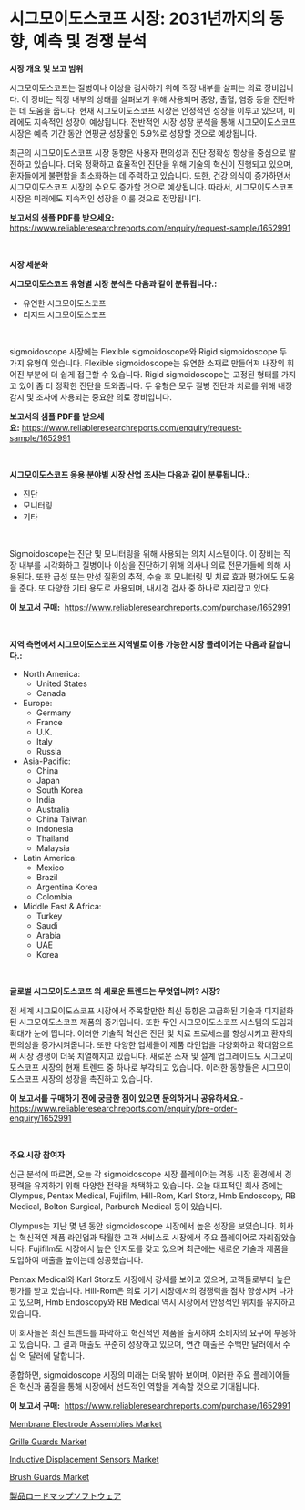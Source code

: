<p><h1>시그모이도스코프 시장: 2031년까지의 동향, 예측 및 경쟁 분석</h1></p><p><strong>시장 개요 및 보고 범위</strong></p>
<p><p>시그모이도스코프는 질병이나 이상을 검사하기 위해 직장 내부를 살피는 의료 장비입니다. 이 장비는 직장 내부의 상태를 살펴보기 위해 사용되며 종양, 출혈, 염증 등을 진단하는 데 도움을 줍니다. 현재 시그모이도스코프 시장은 안정적인 성장을 이루고 있으며, 미래에도 지속적인 성장이 예상됩니다. 전반적인 시장 성장 분석을 통해 시그모이도스코프 시장은 예측 기간 동안 연평균 성장률인 5.9%로 성장할 것으로 예상됩니다. </p><p>최근의 시그모이도스코프 시장 동향은 사용자 편의성과 진단 정확성 향상을 중심으로 발전하고 있습니다. 더욱 정확하고 효율적인 진단을 위해 기술의 혁신이 진행되고 있으며, 환자들에게 불편함을 최소화하는 데 주력하고 있습니다. 또한, 건강 의식이 증가하면서 시그모이도스코프 시장의 수요도 증가할 것으로 예상됩니다. 따라서, 시그모이도스코프 시장은 미래에도 지속적인 성장을 이룰 것으로 전망됩니다.</p></p>
<p><strong>보고서의 샘플 PDF를 받으세요:</strong> <a href="https://www.reliableresearchreports.com/enquiry/request-sample/1652991">https://www.reliableresearchreports.com/enquiry/request-sample/1652991</a></p>
<p>&nbsp;</p>
<p><strong>시장 세분화</strong></p>
<p><strong>시그모이도스코프 유형별 시장 분석은 다음과 같이 분류됩니다.:</strong></p>
<p><ul><li>유연한 시그모이도스코프</li><li>리지드 시그모이도스코프</li></ul></p>
<p>&nbsp;</p>
<p><p>sigmoidoscope 시장에는 Flexible sigmoidoscope와 Rigid sigmoidoscope 두 가지 유형이 있습니다. Flexible sigmoidoscope는 유연한 소재로 만들어져 내장의 휘어진 부분에 더 쉽게 접근할 수 있습니다. Rigid sigmoidoscope는 고정된 형태를 가지고 있어 좀 더 정확한 진단을 도와줍니다. 두 유형은 모두 질병 진단과 치료를 위해 내장감시 및 조사에 사용되는 중요한 의료 장비입니다.</p></p>
<p><strong>보고서의 샘플 PDF를 받으세요:</strong>&nbsp;<a href="https://www.reliableresearchreports.com/enquiry/request-sample/1652991">https://www.reliableresearchreports.com/enquiry/request-sample/1652991</a></p>
<p>&nbsp;</p>
<p><strong> 시그모이도스코프 응용 분야별 시장 산업 조사는 다음과 같이 분류됩니다.:</strong></p>
<p><ul><li>진단</li><li>모니터링</li><li>기타</li></ul></p>
<p>&nbsp;</p>
<p><p>Sigmoidoscope는 진단 및 모니터링을 위해 사용되는 의치 시스템이다. 이 장비는 직장 내부를 시각화하고 질병이나 이상을 진단하기 위해 의사나 의료 전문가들에 의해 사용된다. 또한 급성 또는 만성 질환의 추적, 수술 후 모니터링 및 치료 효과 평가에도 도움을 준다. 또 다양한 기타 용도로 사용되며, 내시경 검사 중 하나로 자리잡고 있다.</p></p>
<p><strong>이 보고서 구매:</strong>&nbsp; <a href="https://www.reliableresearchreports.com/purchase/1652991">https://www.reliableresearchreports.com/purchase/1652991</a></p>
<p>&nbsp;</p>
<p><strong>지역 측면에서 시그모이도스코프 지역별로 이용 가능한 시장 플레이어는 다음과 같습니다.:</strong></p>
<p><ul>
    <li>
        North America:
        <ul>
            <li>United States</li>
            <li>Canada</li>
        </ul>
    </li>
    <li>
        Europe:
        <ul>
            <li>Germany</li>
            <li>France</li>
            <li>U.K.</li>
            <li>Italy</li>
            <li>Russia</li>
        </ul>
    </li>
    <li>
        Asia-Pacific:
        <ul>
            <li>China</li>
            <li>Japan</li>
            <li>South Korea</li>
            <li>India</li>
            <li>Australia</li>
            <li>China Taiwan</li>
            <li>Indonesia</li>
            <li>Thailand</li>
            <li>Malaysia</li>
        </ul>
    </li>
    <li>
        Latin America:
        <ul>
            <li>Mexico</li>
            <li>Brazil</li>
            <li>Argentina Korea</li>
            <li>Colombia</li>
        </ul>
    </li>
    <li>
        Middle East & Africa:
        <ul>
            <li>Turkey</li>
            <li>Saudi</li>
            <li>Arabia</li>
            <li>UAE</li>
            <li>Korea</li>
        </ul>
    </li>
    </ul></p>
<p>&nbsp;</p>
<p><strong>글로벌 시그모이도스코프 의 새로운 트렌드는 무엇입니까? 시장?</strong></p>
<p><p>전 세계 시그모이도스코프 시장에서 주목할만한 최신 동향은 고급화된 기술과 디지털화된 시그모이도스코프 제품의 증가입니다. 또한 무인 시그모이도스코프 시스템의 도입과 확대가 눈에 띕니다. 이러한 기술적 혁신은 진단 및 치료 프로세스를 향상시키고 환자의 편의성을 증가시켜줍니다. 또한 다양한 업체들이 제품 라인업을 다양화하고 확대함으로써 시장 경쟁이 더욱 치열해지고 있습니다. 새로운 소재 및 설계 업그레이드도 시그모이도스코프 시장의 현재 트렌드 중 하나로 부각되고 있습니다. 이러한 동향들은 시그모이도스코프 시장의 성장을 촉진하고 있습니다.</p></p>
<p><strong>이 보고서를 구매하기 전에 궁금한 점이 있으면 문의하거나 공유하세요.</strong>- <a href="https://www.reliableresearchreports.com/enquiry/pre-order-enquiry/1652991">https://www.reliableresearchreports.com/enquiry/pre-order-enquiry/1652991</a></p>
<p>&nbsp;</p>
<p><strong>주요 시장 참여자</strong></p>
<p><p>십근 분석에 따르면, 오늘 각 sigmoidoscope 시장 플레이어는 격동 시장 환경에서 경쟁력을 유지하기 위해 다양한 전략을 채택하고 있습니다. 오늘 대표적인 회사 중에는 Olympus, Pentax Medical, Fujifilm, Hill-Rom, Karl Storz, Hmb Endoscopy, RB Medical, Bolton Surgical, Parburch Medical 등이 있습니다.</p><p>Olympus는 지난 몇 년 동안 sigmoidoscope 시장에서 높은 성장을 보였습니다. 회사는 혁신적인 제품 라인업과 탁월한 고객 서비스로 시장에서 주요 플레이어로 자리잡았습니다. Fujifilm도 시장에서 높은 인지도를 갖고 있으며 최근에는 새로운 기술과 제품을 도입하여 매출을 높이는데 성공했습니다.</p><p>Pentax Medical와 Karl Storz도 시장에서 강세를 보이고 있으며, 고객들로부터 높은 평가를 받고 있습니다. Hill-Rom은 의료 기기 시장에서의 경쟁력을 점차 향상시켜 나가고 있으며, Hmb Endoscopy와 RB Medical 역시 시장에서 안정적인 위치를 유지하고 있습니다.</p><p>이 회사들은 최신 트렌드를 파악하고 혁신적인 제품을 출시하여 소비자의 요구에 부응하고 있습니다. 그 결과 매출도 꾸준히 성장하고 있으며, 연간 매출은 수백만 달러에서 수십 억 달러에 달합니다.</p><p>종합하면, sigmoidoscope 시장의 미래는 더욱 밝아 보이며, 이러한 주요 플레이어들은 혁신과 품질을 통해 시장에서 선도적인 역할을 계속할 것으로 기대됩니다.</p></p>
<p><strong>이 보고서 구매:</strong>&nbsp;&nbsp;<a href="https://www.reliableresearchreports.com/purchase/1652991">https://www.reliableresearchreports.com/purchase/1652991</a></p>
<p><p><a href="https://github.com/prosalinda88/Market-Research-Report-List-3/blob/main/membrane-electrode-assemblies-market.md">Membrane Electrode Assemblies Market</a></p><p><a href="https://issuu.com/reportprime-2/docs/grille-guards-market-size-2030.pptx">Grille Guards Market</a></p><p><a href="https://github.com/globismark/Market-Research-Report-List-2/blob/main/inductive-displacement-sensors-market.md">Inductive Displacement Sensors Market</a></p><p><a href="https://issuu.com/reportprime-2/docs/brush-guards-market-size-2030.pptx">Brush Guards Market</a></p><p><a href="https://github.com/MosesSpinka1914/Market-Research-Report-List-1/blob/main/152478211503.md">製品ロードマップソフトウェア</a></p></p>
